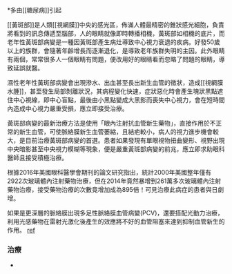 *多由[[糖尿病]]引起

[[黃斑部]]是人類[[視網膜]]中央的感光區，佈滿人體最精密的錐狀感光細胞，負責將看到的訊息傳遞至腦部，人的眼睛就像即時轉播相機，黃斑部如相機的底片，而老年性黃斑部病變是一種因黃斑部產生病灶導致中心視力衰退的疾病。好發50歲以上的族群，會隨著年齡增長而逐漸退化，是導致老年族群失明的主因。此外眼睛有兩個，常常很多人一個眼睛有問題，便改用好的眼睛看而忽略了問題的眼睛，導致延誤就醫。

濕性老年性黃斑部病變會出現滲水、出血甚至長出新生血管的徵狀，造成[[視網膜水腫]]，甚至發生局部剝離狀況，其病程變化快速，症狀惡化時會產生塊狀黑點遮住中心視線，即中心盲點，最後由小黑點變成大黑影而喪失中心視力，會在短時間內造成中心視力嚴重受損，應立即接受治療。

黃斑部病變的最新治療方法是使用「眼內注射抗血管新生藥物」，直接作用於不正常的新生血管，可使脈絡膜新生血管萎縮，且結疤較小，病人的視力進步機會較大，是目前治療黃斑部病變的首選。患者如果發現有單眼視物扭曲變形、視野出現中央暗影甚至中央視力模糊等現象，便是嚴重黃斑部病變的前兆，應立即求助眼科醫師且接受積極治療。

根據2016年美國眼科醫學會期刊的論文研究指出，統計2000年美國整年僅有2922次玻璃體內注射藥物治療，但在2014年竟然暴增到261萬多次玻璃體內注射藥物治療，接受藥物治療的次數竟增加成為895倍！可見治療此病症的患者與日劇增。

如果是更深層的脈絡膜出現多足性脈絡膜血管病變(PCV)，還要搭配光動力治療，利用光感藥物在雷射光激化後產生的效應將不好的血管阻塞來達到抑制血管新生的作用。
[ref](http://web.csh.org.tw/web/222010/?p=2797)
### 治療
*